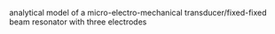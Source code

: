 analytical model of a micro-electro-mechanical transducer/fixed-fixed beam resonator with three electrodes
